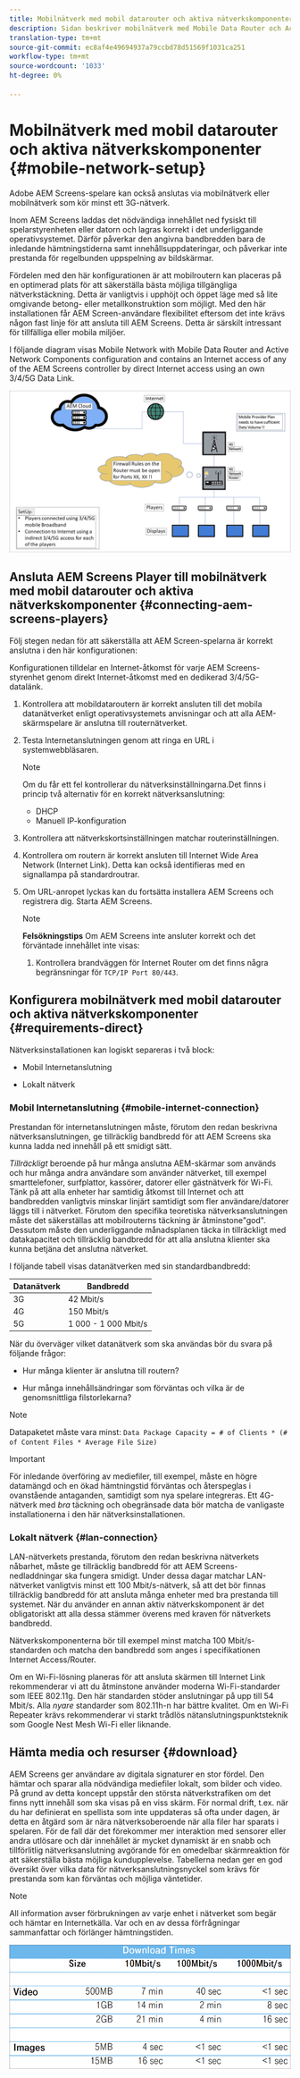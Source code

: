 ```yaml
---
title: Mobilnätverk med mobil datarouter och aktiva nätverkskomponenter
description: Sidan beskriver mobilnätverk med Mobile Data Router och Active Network Components
translation-type: tm+mt
source-git-commit: ec8af4e49694937a79ccbd78d51569f1031ca251
workflow-type: tm+mt
source-wordcount: '1033'
ht-degree: 0%

---
```



# Mobilnätverk med mobil datarouter och aktiva nätverkskomponenter {#mobile-network-setup}

Adobe AEM Screens-spelare kan också anslutas via mobilnätverk eller mobilnätverk som kör minst ett 3G-nätverk.

Inom AEM Screens laddas det nödvändiga innehållet ned fysiskt till spelarstyrenheten eller datorn och lagras korrekt i det underliggande operativsystemet. Därför påverkar den angivna bandbredden bara de inledande hämtningstiderna samt innehållsuppdateringar, och påverkar inte prestanda för regelbunden uppspelning av bildskärmar.

Fördelen med den här konfigurationen är att mobilroutern kan placeras på en optimerad plats för att säkerställa bästa möjliga tillgängliga nätverkstäckning. Detta är vanligtvis i upphöjt och öppet läge med så lite omgivande betong- eller metallkonstruktion som möjligt.
Med den här installationen får AEM Screen-användare flexibilitet eftersom det inte krävs någon fast linje för att ansluta till AEM Screens. Detta är särskilt intressant för tillfälliga eller mobila miljöer.

I följande diagram visas Mobile Network with Mobile Data Router and Active Network Components configuration and contains an Internet access of any of the AEM Screens controller by direct Internet access using an own 3/4/5G Data Link.

![](/help/using/assets/mobile-network-1.png)

## Ansluta AEM Screens Player till mobilnätverk med mobil datarouter och aktiva nätverkskomponenter {#connecting-aem-screens-players}

Följ stegen nedan för att säkerställa att AEM Screen-spelarna är korrekt anslutna i den här konfigurationen:

Konfigurationen tilldelar en Internet-åtkomst för varje AEM Screens-styrenhet genom direkt Internet-åtkomst med en dedikerad 3/4/5G-datalänk.

1. Kontrollera att mobildataroutern är korrekt ansluten till det mobila datanätverket enligt operativsystemets anvisningar och att alla AEM-skärmspelare är anslutna till routernätverket.
1. Testa Internetanslutningen genom att ringa en URL i systemwebbläsaren.
   >[!NOTE]
   >Om du får ett fel kontrollerar du nätverksinställningarna.Det finns i princip två alternativ för en korrekt nätverksanslutning:
   >* DHCP
   >* Manuell IP-konfiguration


1. Kontrollera att nätverkskortsinställningen matchar routerinställningen.

1. Kontrollera om routern är korrekt ansluten till Internet Wide Area Network (Internet Link). Detta kan också identifieras med en signallampa på standardroutrar.
1. Om URL-anropet lyckas kan du fortsätta installera AEM Screens och registrera dig. Starta AEM Screens.

   >[!NOTE]
   >**Felsökningstips**
   >Om AEM Screens inte ansluter korrekt och det förväntade innehållet inte visas:
   >
   >1. Kontrollera brandväggen för Internet Router om det finns några begränsningar för `TCP/IP Port 80/443`.



## Konfigurera mobilnätverk med mobil datarouter och aktiva nätverkskomponenter {#requirements-direct}

Nätverksinstallationen kan logiskt separeras i två block:

* Mobil Internetanslutning

* Lokalt nätverk

### Mobil Internetanslutning {#mobile-internet-connection}

Prestandan för internetanslutningen måste, förutom den redan beskrivna nätverksanslutningen, ge tillräcklig bandbredd för att AEM Screens ska kunna ladda ned innehåll på ett smidigt sätt.

*Tillräckligt* beroende på hur många anslutna AEM-skärmar som används och hur många andra användare som använder nätverket, till exempel smarttelefoner, surfplattor, kassörer, datorer eller gästnätverk för Wi-Fi.
Tänk på att alla enheter har samtidig åtkomst till Internet och att bandbredden vanligtvis minskar linjärt samtidigt som fler användare/datorer läggs till i nätverket.
Förutom den specifika teoretiska nätverksanslutningen måste det säkerställas att mobilrouterns täckning är åtminstone&quot;god&quot;. Dessutom måste den underliggande månadsplanen täcka in tillräckligt med datakapacitet och tillräcklig bandbredd för att alla anslutna klienter ska kunna betjäna det anslutna nätverket.

I följande tabell visas datanätverken med sin standardbandbredd:

| Datanätverk | Bandbredd |
|--- |--- |
| 3G | 42 Mbit/s |
| 4G | 150 Mbit/s |
| 5G | 1 000 - 1 000 Mbit/s |

När du överväger vilket datanätverk som ska användas bör du svara på följande frågor:

* Hur många klienter är anslutna till routern?

* Hur många innehållsändringar som förväntas och vilka är de genomsnittliga filstorlekarna?

>[!NOTE]
>Datapaketet måste vara minst:
`Data Package Capacity = # of Clients * (# of Content Files * Average File Size)`

>[!IMPORTANT]
>För inledande överföring av mediefiler, till exempel, måste en högre datamängd och en ökad hämtningstid förväntas och återspeglas i ovanstående antaganden, samtidigt som nya spelare integreras. Ett 4G-nätverk med *bra* täckning och obegränsade data bör matcha de vanligaste installationerna i den här nätverksinstallationen.


### Lokalt nätverk {#lan-connection}

LAN-nätverkets prestanda, förutom den redan beskrivna nätverkets nåbarhet, måste ge tillräcklig bandbredd för att AEM Screens-nedladdningar ska fungera smidigt. Under dessa dagar matchar LAN-nätverket vanligtvis minst ett 100 Mbit/s-nätverk, så att det bör finnas tillräcklig bandbredd för att ansluta många enheter med bra prestanda till systemet. När du använder en annan aktiv nätverkskomponent är det obligatoriskt att alla dessa stämmer överens med kraven för nätverkets bandbredd.

Nätverkskomponenterna bör till exempel minst matcha 100 Mbit/s-standarden och matcha den bandbredd som anges i specifikationen Internet Access/Router.

Om en Wi-Fi-lösning planeras för att ansluta skärmen till Internet Link rekommenderar vi att du åtminstone använder moderna Wi-Fi-standarder som IEEE 802.11g. Den här standarden stöder anslutningar på upp till 54 Mbit/s. Alla *nyare* standarder som 802.11h-n har bättre kvalitet. Om en Wi-Fi Repeater krävs rekommenderar vi starkt trådlös nätanslutningspunktsteknik som Google Nest Mesh Wi-Fi eller liknande.

## Hämta media och resurser {#download}

AEM Screens ger användare av digitala signaturer en stor fördel. Den hämtar och sparar alla nödvändiga mediefiler lokalt, som bilder och video. På grund av detta koncept uppstår den största nätverkstrafiken om det finns nytt innehåll som ska visas på en viss skärm.
För normal drift, t.ex. när du har definierat en spellista som inte uppdateras så ofta under dagen, är detta en åtgärd som är nära nätverksoberoende när alla filer har sparats i spelaren.
För de fall där det förekommer mer interaktion med sensorer eller andra utlösare och där innehållet är mycket dynamiskt är en snabb och tillförlitlig nätverksanslutning avgörande för en omedelbar skärmreaktion för att säkerställa bästa möjliga kundupplevelse.
Tabellerna nedan ger en god översikt över vilka data för nätverksanslutningsnyckel som krävs för prestanda som kan förväntas och möjliga väntetider.

>[!NOTE]
>All information avser förbrukningen av varje enhet i nätverket som begär och hämtar en Internetkälla. Var och en av dessa förfrågningar sammanfattar och förlänger hämtningstiden.

![](/help/using/assets/mobile-router-download.png)



